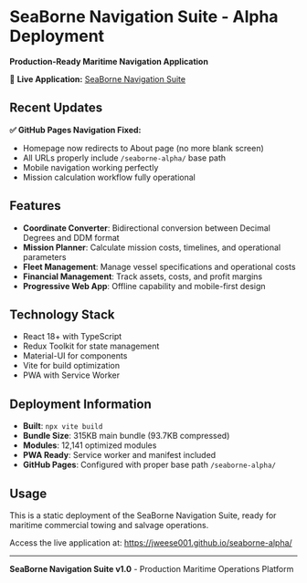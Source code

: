 # SeaBorne Navigation Suite - Alpha Deployment

**Production-Ready Maritime Navigation Application**

🚢 **Live Application:** [SeaBorne Navigation Suite](https://jweese001.github.io/seaborne-alpha/)

## Recent Updates

**✅ GitHub Pages Navigation Fixed:**
- Homepage now redirects to About page (no more blank screen)
- All URLs properly include `/seaborne-alpha/` base path
- Mobile navigation working perfectly
- Mission calculation workflow fully operational

## Features

- **Coordinate Converter**: Bidirectional conversion between Decimal Degrees and DDM format
- **Mission Planner**: Calculate mission costs, timelines, and operational parameters
- **Fleet Management**: Manage vessel specifications and operational costs
- **Financial Management**: Track assets, costs, and profit margins
- **Progressive Web App**: Offline capability and mobile-first design

## Technology Stack

- React 18+ with TypeScript
- Redux Toolkit for state management
- Material-UI for components
- Vite for build optimization
- PWA with Service Worker

## Deployment Information

- **Built**: `npx vite build`
- **Bundle Size**: 315KB main bundle (93.7KB compressed)
- **Modules**: 12,141 optimized modules
- **PWA Ready**: Service worker and manifest included
- **GitHub Pages**: Configured with proper base path `/seaborne-alpha/`

## Usage

This is a static deployment of the SeaBorne Navigation Suite, ready for maritime commercial towing and salvage operations.

Access the live application at: https://jweese001.github.io/seaborne-alpha/

---

**SeaBorne Navigation Suite v1.0** - Production Maritime Operations Platform
